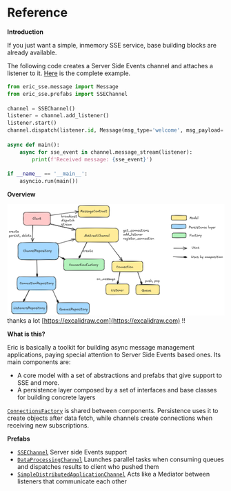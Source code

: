 <a id="reference"></a>

# Reference

**Introduction**

If you just want a simple, inmemory SSE service, base building blocks are already available.

The following code creates a Server Side Events channel and attaches a listener to it.
[Here](https://github.com/laxertu/eric/blob/master/examples/inmemory.py) is the complete example.

```python
from eric_sse.message import Message
from eric_sse.prefabs import SSEChannel

channel = SSEChannel()
listener = channel.add_listener()
listener.start()
channel.dispatch(listener.id, Message(msg_type='welcome', msg_payload='Hello!'))

async def main():
    async for sse_event in channel.message_stream(listener):
        print(f'Received message: {sse_event}')

if __name__ == '__main__':
    asyncio.run(main())
```

**Overview**

![image](_static/overview.png)
thanks a lot [https://excalidraw.com](https://excalidraw.com) !!
<br/>

**What is this?**

Eric is basically a toolkit for building async message management applications, paying special attention to Server Side Events based ones.
Its main components are:

* A core model with a set of abstractions and prefabs that give support to SSE and more.
* A persistence layer composed by a set of interfaces and base classes for building concrete layers

[`ConnectionsFactory`](entities.md#eric_sse.connection.ConnectionsFactory) is shared between components. Persistence uses it to create objects after data fetch, while channels create connections when receiving new subscriptions.

**Prefabs**

* [`SSEChannel`](prefabs.md#eric_sse.prefabs.SSEChannel) Server side Events support
* [`DataProcessingChannel`](prefabs.md#eric_sse.prefabs.DataProcessingChannel) Launches parallel tasks when consuming queues and dispatches results to client who pushed them
* [`SimpleDistributedApplicationChannel`](prefabs.md#eric_sse.prefabs.SimpleDistributedApplicationChannel) Acts like a Mediator between listeners that communicate each other

